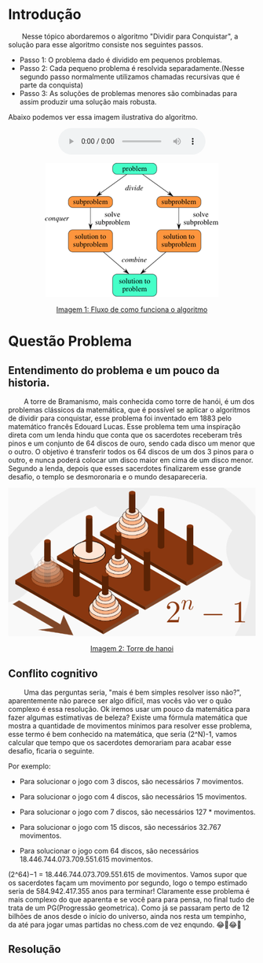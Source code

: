# Introdução
&emsp;&emsp;Nesse tópico abordaremos o algoritmo "Dividir para Conquistar", a solução para esse algoritmo consiste nos seguintes passos.
 
  * Passo 1: O problema dado é dividido em pequenos problemas.
  * Passo 2: Cada pequeno problema é resolvida separadamente.(Nesse segundo passo normalmente utilizamos chamadas recursivas que é  parte da conquista)
  * Passo 3: As soluções de problemas menores são combinadas para assim produzir uma solução mais robusta.
 
Abaixo podemos ver essa imagem ilustrativa do algoritmo.


<center>

<audio controls>
  <source src="https://github.com/projeto-de-algoritmos/D-C-Apre-DC/blob/gh-pages/assets/audios/fluxo.m4a?raw=true" type="audio/mpeg">
</audio>

</center>


<center>

![](https://raw.githubusercontent.com/projeto-de-algoritmos/D-C-Apre-DC/gh-pages/images/fluxo.png)

[Imagem 1: Fluxo de como funciona o algoritmo](https://raw.githubusercontent.com/projeto-de-algoritmos/D-C-Apre-DC/gh-pages/images/fluxo.png)

</center>


# Questão Problema

## Entendimento do problema e um pouco da historia.


&emsp;&emsp; A torre de Bramanismo, mais conhecida como torre de hanói, é um dos problemas clássicos da matemática, que é possível se aplicar o algoritmos de dividir para conquistar, esse problema foi inventado em 1883 pelo matemático francês Edouard Lucas. Esse problema tem uma inspiração direta com um lenda hindu que conta que os sacerdotes receberam três pinos e um conjunto de 64 discos de ouro, sendo cada disco um menor que o outro. O objetivo é transferir todos os 64 discos de um dos 3 pinos para o outro, e nunca poderá colocar um disco maior em cima de um disco menor. Segundo a lenda, depois que esses sacerdotes finalizarem esse grande desafio, o templo se desmoronaria e o mundo desapareceria. 

<center>

![](https://raw.githubusercontent.com/projeto-de-algoritmos/D-C-Apre-DC/gh-pages/images/Torre-de-hanoi.png)

[Imagem 2: Torre de hanoi](https://raw.githubusercontent.com/projeto-de-algoritmos/D-C-Apre-DC/gh-pages/images/Torre-de-hanoi.png)

</center>

## Conflito cognitivo

&emsp;&emsp; Uma das perguntas seria, "mais é bem simples resolver isso não?", aparentemente não parece ser algo difícil, mas vocês vão ver o quão complexo é essa resolução. Ok iremos usar um pouco da matemática para fazer algumas estimativas de beleza? Existe uma fórmula matemática que mostra a quantidade de movimentos mínimos para resolver esse problema, esse termo é bem conhecido na matemática, que seria (2^N)-1, vamos calcular que tempo que os sacerdotes demorariam para acabar esse desafio, ficaria o seguinte. 

Por exemplo:
* Para solucionar o jogo com 3 discos, são necessários 7 movimentos.

* Para solucionar o jogo com 4 discos, são necessários 15 movimentos.
* Para solucionar o jogo com 7 discos, são necessários 127 * movimentos.
* Para solucionar o jogo com 15 discos, são necessários 32.767 movimentos.
* Para solucionar o jogo com 64 discos, são necessários 18.446.744.073.709.551.615 movimentos.

(2^64)−1 =  18.446.744.073.709.551.615 de movimentos. Vamos supor que os sacerdotes façam um movimento por segundo, logo o tempo estimado seria de 584.942.417.355  anos para terminar! Claramente esse problema é mais complexo do que aparenta e se você para para pensa, no final tudo de trata de um PG(Progressão geometrica). Como  já  se  passaram  perto  de  12 bilhões  de anos  desde  o  início  do  universo, ainda  nos  resta  um  tempinho, da até para jogar umas partidas no chess.com de vez enqundo. 😂🤣😂🤣


## Resolução




